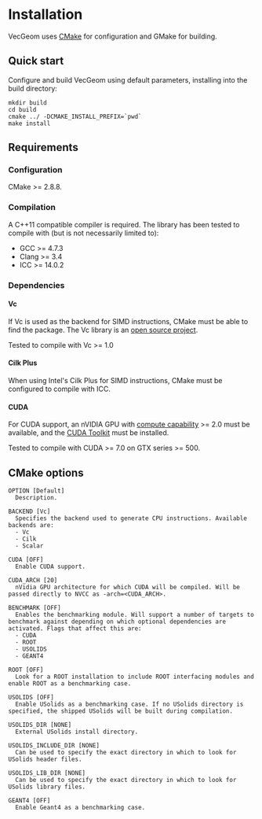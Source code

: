 Installation
============

VecGeom uses [CMake](http://www.cmake.org/) for configuration and GMake for building.

Quick start
-----------

Configure and build VecGeom using default parameters, installing into the build directory:

    mkdir build
    cd build
    cmake ../ -DCMAKE_INSTALL_PREFIX=`pwd`
    make install

Requirements
------------

### Configuration
CMake >= 2.8.8.

### Compilation
A C++11 compatible compiler is required.
The library has been tested to compile with (but is not necessarily limited to):

- GCC >= 4.7.3
- Clang >= 3.4
- ICC >= 14.0.2

### Dependencies

#### Vc
If Vc is used as the backend for SIMD instructions, CMake must be able to find the package. The Vc library is an [open source project](http://code.compeng.uni-frankfurt.de/projects/vc/).

Tested to compile with Vc >= 1.0

#### Cilk Plus
When using Intel's Cilk Plus for SIMD instructions, CMake must be configured to compile with ICC.

#### CUDA
For CUDA support, an nVIDIA GPU with [compute capability](http://en.wikipedia.org/wiki/CUDA#Supported_GPUs) >= 2.0 must be available, and the [CUDA Toolkit](https://developer.nvidia.com/cuda-downloads) must be installed.

Tested to compile with CUDA >= 7.0 on GTX series >= 500.

CMake options
-------------

    OPTION [Default]
      Description.

    BACKEND [Vc]
      Specifies the backend used to generate CPU instructions. Available backends are:
      - Vc
      - Cilk
      - Scalar

    CUDA [OFF]
      Enable CUDA support.

    CUDA_ARCH [20]
      nVidia GPU architecture for which CUDA will be compiled. Will be passed directly to NVCC as -arch=<CUDA_ARCH>.

    BENCHMARK [OFF]
      Enables the benchmarking module. Will support a number of targets to benchmark against depending on which optional dependencies are activated. Flags that affect this are:
      - CUDA
      - ROOT
      - USOLIDS
      - GEANT4

    ROOT [OFF]
      Look for a ROOT installation to include ROOT interfacing modules and enable ROOT as a benchmarking case.

    USOLIDS [OFF]
      Enable USolids as a benchmarking case. If no USolids directory is specified, the shipped USolids will be built during compilation.

    USOLIDS_DIR [NONE]
      External USolids install directory.

    USOLIDS_INCLUDE_DIR [NONE]
      Can be used to specify the exact directory in which to look for USolids header files.

    USOLIDS_LIB_DIR [NONE]
      Can be used to specify the exact directory in which to look for USolids library files.

    GEANT4 [OFF]
      Enable Geant4 as a benchmarking case.
